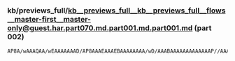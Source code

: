 ### kb/previews_full/kb__previews_full__kb__previews_full__flows__master-first__master-only@guest.har.part070.md.part001.md.part001.md (part 002)

```md
AP8A/wAAAQAA/wEAAAAAAAD/AP8AAAEAAAEBAAAAAAAA/wD/AAABAAAAAAAAAAAAAP//AAAA/wAA//8BAAAAAAAAAAAAAAEAAAABAAAAAAAAAAAAAAD/AQD//wE
```

```
